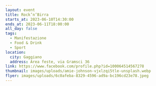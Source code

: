 ```yaml
---
layout: event
title: Rock’n‘Birra
starts_at: 2023-06-10T14:30:00
ends_at: 2023-06-11T18:00:00
all_day: false
tags:
  - Manifestazione
  - Food & Drink
  - Sport
location:
  city: Gaggiano
  address: Area feste, via Gramsci 36
link: https://www.facebook.com/profile.php?id=100064514567278
thumbnail: images/uploads/amie-johnson-vjxlzqi5tle-unsplash.webp
flyer: images/uploads/6c0afeba-8329-4596-ad9a-bc196cd23e78.jpeg
---
```

